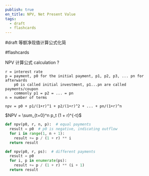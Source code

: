 ```yaml
---
publish: true
en_title: NPV, Net Present Value
tags:
  - draft
  - flashcards
---
```



#draft 等额净现值计算公式化简

#flashcards 

NPV 计算公式 calculation
?
```text
r = interest rate
p = payment, p0 for the initial payment, p1, p2, p3, ... pn for afterwards
    p0 is called initial investment, p1...pn are called payments/coupon
    commonly p1 = p2 = ... = pn
n = number of terms

npv = p0 + p1/(1+r)^1 + p2/(1+r)^2 + ... + pn/(1+r)^n
```

$NPV = \sum_{t=0}^n p_t (1 + r)^{-t}$

```python
def npv(p0, r, n, p):  # equal payments
  result = p0  # p0 is negative, indicating outflow
  for i in range(1, n + 1):
    result += p / (1 + r) ** i
  return result

def npv(p0, r, ps):  # different payments
  result = p0
  for i, p in enumerate(ps):
    result += p / (1 + r) ** (i + 1)
  return result
```